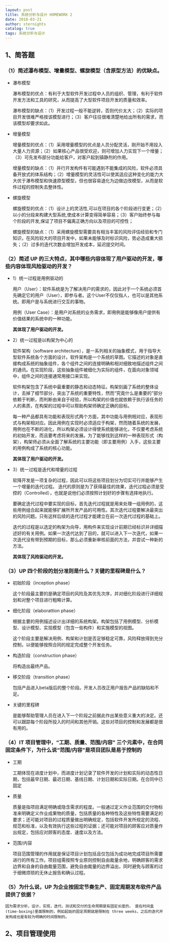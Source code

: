 ```yaml
---
layout: post
title: 系统分析与设计 HOMEWORK 2
date: 2018-03-21
author: sternights
catalog: true
tags: 系统分析与设计
---
```


## 1、简答题

### （1）简述瀑布模型、增量模型、螺旋模型（含原型方法）的优缺点。
  - 瀑布模型
  
    瀑布模型的优点：有利于大型软件开发过程中人员的组织、管理，有利于软件开发方法和工具的研究，从而提高了大型软件项目开发的质量和效率。
    
    瀑布模型的缺点：（1）开发过程一般不能逆转，否则代价太大；（2）实际的项目开发很难严格按该模型进行；（3）客户往往很难清楚地给出所有的需求，而该模型却要求如此。
  - 增量模型

    增量模型的优点：（1）采用增量模型的优点是人员分配灵活，刚开始不用投入大量人力资源；（2）如果核心产品很受欢迎，则可增加人力实现下一个增量；（3）可先发布部分功能给客户，对客户起到镇静剂的作用。

    增量模型的缺点：（1）并行开发构件有可能遇到不能集成的风险，软件必须具备开放式的体系结构；（2）增量模型的灵活性可以使其适应这种变化的能力大大优于瀑布模型和快速原型模型，但也很容易退化为边做边改模型，从而是软件过程的控制失去整体性。

  - 螺旋模型

    螺旋模型的优点：（1）设计上的灵活性,可以在项目的各个阶段进行变更；（2）以小的分段来构建大型系统,使成本计算变得简单容易；（3）客户始终参与每个阶段的开发,保证了项目不偏离正确方向以及项目的可控性；

    螺旋模型的缺点：（1）采用螺旋模型需要具有相当丰富的风险评估经验和专门知识，在风险较大的项目开发中，如果未能够及时标识风险，势必造成重大损失；（2）过多的迭代次数会增加开发成本，延迟提交时间。

### （2）简述 UP 的三大特点，其中哪些内容体现了用户驱动的开发，哪些内容体现风险驱动的开发？
  - 1）统一过程是用例驱动的

    用户（User）：软件系统是为了解决用户的需求的，因此对于一个系统必须首先确定它的用户（User），即参与者。这个User不仅仅指人，也可以是其他系统。即用户是与系统进行交互的事物。

    用例（User Case）：是用户对系统的业务需求，即用例是能够像用户提供有价值结果的系统中的一种功能。
    
    **其体现了用户驱动的开发。**

  - 2）统一过程是以构架为中心的

    软件架构（software architecture），是一系列相关的抽象模式，用于指导大型软件系统各个方面的设计。软件架构是一个系统的草图。它描述的对象是直接构成系统的抽象组件，各个组件之间的连接明确和相对细致地描述组件之间的通讯。在实现阶段，这些抽象组件被细化为实际的组件，在面向对象领域中，组件之间的连接通常用接口来实现。 

    软件构架包含了系统中最重要的静态和动态特征。构架刻画了系统的整体设计，去掉了细节部分，突出了系统的重要特性，然而“究竟什么是重要的”部分依赖于判断，而判断由来自于经验，所以构架的价值也就依赖于执行该任务的人的素质，在构架的过程中可以帮助构架师确定正确的目标。

    每一种产品都具有功能和表现形式两个方面，其中功能与用例相对应，表现形式与构架相对应。因此用例在实现时必须适应于构架，然而随着系统的发展，用例也在不断的进化，所以构架必须设计得使系统能够进化，不仅要考虑系统的初始开发，而且要考虑将来的发展。为了能够找到这样的一种表现形式（构架），构架师必须从全面了解系统的主要功能（即主要用例）入手，这些主要的用例构成了系统的核心功能。

    **其体现了用户驱动的开发。**

  - 3）统一过程是迭代和增量的过程
    
    软降开发是一项复杂的过程，因此可以将这些项目划分为切实可行并能够产生一个增量的迭代过程。
    迭代的原则是为了获得最佳的效果，迭代过程必须是受控的（Controlled），也就是说他们必须按照计划好的步骤有选择地执行。
    
    要确定迭代过程中要实现的目标，首先迭代过程就是用来处理一组用例的，这些用例组合起来就能够扩展所开发产品的可用性。其次迭代过程要解决最突出的风险问题。只有这样后续的迭代过程才能建立在前一次迭代过程的基础上。

    迭代的过程是以选定的构架为向导，用构件来实现设计前期已经标识并详细描述好的有关用例。如果一次迭代达到了目的，就可以进入下一次迭代，如果一次迭代没有带到预期的目标，那么必须重新审核前面的方法，并尝试一种新的方法。

    **其体现了风险驱动的开发。**

### （3）UP 四个阶段的划分准则是什么？关键的里程碑是什么？
  - 初始阶段（inception phase）

    这个阶段最主要的是确定项目的风险及其优先次序，并对细化阶段进行详细规划和对整个项目进行粗略计算。

  - 细化阶段（elaborattion phase）

    根据主要的用例描述设计出详细的系统构架。构架包括了用例模型、分析模型、设计模型、实现模型（包含一些构件）和实施模型的视图。

    这个阶段主要是解决用例、构架和计划是否足够稳定可靠，风险释放得到充分控制，以便能够按照合同的规定完成整个开发任务。

  - 构造阶段（construction phase）

    将构造出最终产品。

  - 移交阶段（transition phase）

    包括产品进入beta版后的整个阶段。开发人员改正用户报告产品的缺陷和不足。

  - 关键的里程碑
  
    是能够帮助管理人员在进入下一个阶段之前据此作出某些意义重大的决定。还可以跟踪每个阶段所投入的时间和其他开销。这些对项目的控制和发展都是很有用的。

### （4）IT 项目管理中，“工期、质量、范围/内容” 三个元素中，在合同固定条件下，为什么说“范围/内容”是项目团队是易于控制的
  - 工期

    工期体现在进度计划中，而进度计划记录了软件开发的计划和实际的动态性日期，包括最早日期、最迟日期、基线日期、计划日期和实际日期。在合同中已固定

  - 质量

    质量是指项目满足明确或隐含需求的程度。一般通过定义作业范围的交付物标准来明确定义作业成果物的质量，包括质量的各种特性及这些特性需要满足的要求；还可能对项目的过程质量做出明确规定，包括软件开发所规定的流程、规范和标准，以及有效执行这些过程的证据；还可能对项目的顾客应对质量作出规定，包括应对顾客的态度、速度以及方法。

  - 范围/内容

    项目范围管理的作用就是保证项目计划包括且仅包括为成功地完成项目所需要进行的所有工作。项目组需按照专业原则控制自由裁量余地，明确顾客的需求边界和自身的自由裁量范围，避免自由裁量的边界溢出，同时避免与顾客的过于细微烦琐的无休止报告和确认过程。

### （5）为什么说，UP 为企业按固定节奏生产、固定周期发布软件产品提供了依据？

    因为需求分析，设计，实现，迭代，测试和交付的生命周期是有固定长度的， 是在时间盒(time-boxing)里面限制的，例如起始的固定周期就是限制在 three weeks，之后的迭代开发构成也是有较为明确的时间限制的。

## 2、项目管理使用

    
